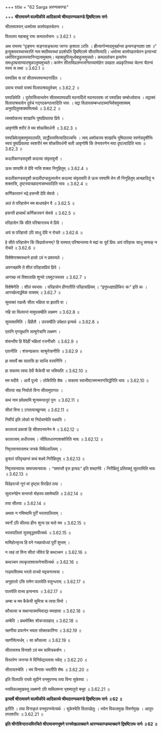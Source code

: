 +++
title = "62 Sarga अरण्यकाण्डः"

+++
**श्रीरामायणे वाल्मीकीये आदिकाव्ये श्रीमदारण्यकाण्डे द्विषष्टितमः सर्गः**

सीतामपश्यन् धर्त्मात्मा कामोपहतचेतनः ।

विललाप महाबाहू रामः कमललोचनः ॥ 3.62.1 ॥

अथ रामस्य “दृङ्मनः सङ्गसङ्कल्पा जागरः कृशाता ऽरतिः । ह्रीत्यागोन्मादमूर्च्छान्ता इत्यनङ्गदशा दश ॥” इत्युक्तावस्थास्वरतिं नाम षष्ठीमवस्थां प्रदर्शयति द्विषष्टितमे सीतामित्यादि। धर्मात्मा कामोपहतचेतन इत्याभ्यां धर्माविरुद्धकामस्यानिन्द्यत्वमुक्तम्। महाबाहुरित्यूर्ध्वबाहुत्वमुच्यते। कमललोचन इत्यनेन समधुपद्मसाम्यादश्रुकालुष्यमुच्यते। कामेन सीताविप्रलम्भजनितव्यामोहेन उपहता अप्रकृतिस्था चेतना चैतन्यं यस्य स तथा ॥ 3.62.1 ॥

पश्यन्निव स तां सीतामपश्यन्मदनार्दितः ।

उवाच राघवो वाक्यं विलापाश्रयदुर्वचम् ॥ 3.62.2 ॥

पश्यन्निवेति । पुरोवर्तित्वाभावेन सीतामपश्यन्नपि मदनार्दितो मदनपरवशः तां पश्यन्निव सम्बोध्योवाच । तद्वाक्यं विलापाश्रयत्वेन दुर्वचं गद्गदकण्ठत्वादिति भावः । यद्वा विलापसम्बन्धादस्माभिर्वक्तुमशक्यम् अनुवदितुमशक्यमित्यर्थः ॥ 3.62.2 ॥

त्वमशोकस्य शाखाभिः पुष्पप्रियतया प्रिये ।

आवृणोषि शरीरं ते मम शोकविवर्धनी ॥ 3.62.3 ॥

पश्यन्निवेत्युक्तमुपपादयति, सार्द्धैस्त्वमित्यादिपञ्चभिः । त्वम् अशोकस्य शाखाभिः पुष्पिततया स्वर्णसदृशीभिः स्वयं पुष्पप्रियतया स्वशरीरं मम शोकविवर्धनी सती आवृणोषि किं तेनावरणेन मया दृष्टत्वादिति भावः ॥ 3.62.3 ॥

कदलीकाण्डसदृशौ कदल्या संवृतावुभौ ।

ऊरू पश्यामि ते देवि नासि शक्ता निगूहितुम् ॥ 3.62.4 ॥

कदलीकाण्डसदृशौ कदलीदण्डतुल्यत्वेन कदल्या संवृतावपि ते ऊरू पश्यामि तेन तौ निगूहितुम् आच्छादितुं न शक्तासि, दृष्टस्याच्छादनासम्भवादिति भावः ॥ 3.62.4 ॥

कर्णिकारवनं भद्रे हसन्ती देवि सेवसे ।

अलं ते परिहासेन मम बाधावहेन वै ॥ 3.62.5 ॥

हसन्ती हासार्थं कर्णिकारवनं सेवसे ॥ 3.62.5 ॥

परिहासेन किं सीते परिश्रान्तस्य मे प्रिये ।

अयं स परिहासो ऽपि साधु देवि न रोचते ॥ 3.62.6 ॥

हे सीते परिहासेन किं किंप्रयोजनम्? हि यस्मात् परिश्रान्तस्य मे मह्यं सः पूर्वं प्रियः अयं परिहासः साधु सम्यक् न रोचते ॥ 3.62.6 ॥

विशेषेणाश्रमस्थाने हासो ऽयं न प्रशस्यते ।

अवगच्छामि ते शीलं परिहासप्रियं प्रिये ।

आगच्छ त्वं विशालाक्षि शून्यो ऽयमुटजस्तव ॥ 3.62.7 ॥

विशेषेणेति । शीलं स्वभावः । परिहासेन प्रीणातीति परिहासप्रियम् । “इगुपधज्ञाप्रीकिरः कः” इति कः । आगच्छेत्यर्द्धमेकं वाक्यम् ॥ 3.62.7 ॥

सुव्यक्तं राक्षसैः सीता भक्षिता वा हृतापि वा ।

नहि सा विलपन्तं मामुपसम्प्रैति लक्ष्मण ॥ 3.62.8 ॥

सुव्यक्तमिति । हिर्हेतौ । उपसम्प्रैति उपेक्षत इत्यर्थः ॥ 3.62.8 ॥

एतानि मृगयूथानि साश्रुनेत्राणि लक्ष्मण ।

शंसन्तीव हि वैदेहीं भक्षितां रजनीचरैः ॥ 3.62.9 ॥

एतानीति । शंसनप्रकारः साश्रुनेत्राणीति ॥ 3.62.9 ॥

हा ममार्ये क्व यातासि हा साध्वि वरवर्णिनि ।

हा सकामा त्वया देवी कैकेयी सा भविष्यति ॥ 3.62.10 ॥

मम मदीये । आर्ये पूज्ये । लोकैरिति शेषः । सकामा स्वाभीष्टास्मन्मरणसिद्धेरिति भावः ॥ 3.62.10 ॥

सीतया सह निर्यातो विना सीतामुपागतः ।

कथं नाम प्रवेक्ष्यामि शून्यमन्तःपुरं पुनः ॥ 3.62.11 ॥

सीतां विना ऽ ऽगतत्वाच्छून्यम् ॥ 3.62.11 ॥

निर्वीर्य इति लोको मां निर्दयश्चेति वक्ष्यति ।

कातरत्वं प्रकाशं हि सीतापनयनेन मे ॥ 3.62.12 ॥

कातरत्वम् अधीरत्वम् । जीवितधारणाशक्तेरिति भावः ॥ 3.62.12 ॥

निवृत्तवनवासश्च जनकं मिथिलाधिपम् ।

कुशलं परिपृच्छन्तं कथं शक्ष्ये निरीक्षितुम् ॥ 3.62.13 ॥

निवृत्तवनवासः समाप्तवनवासः । “समाप्तौ वृत्त इत्यदः” इति शब्दार्णवे । निरीक्षितुं प्रतिवक्तुं सुतरामिति भावः ॥ 3.62.13 ॥

विदेहराजो नूनं मां दृष्ट्वा विरहितं तया ।

सुतास्नेहेन सन्तप्तो मोहस्य वशमेष्यति ॥ 3.62.14 ॥

तया सीतया ॥ 3.62.14 ॥

अथवा न गमिष्यामि पुरीं भरतपालिताम् ।

स्वर्गो ऽपि सीतया हीनः शून्य एव मतो मम ॥ 3.62.15 ॥

भरतपालितां सुसमृद्धामपीत्यर्थः ॥ 3.62.15 ॥

मामिहोत्सृज्य हि वने गच्छायोध्यां पुरीं शुभाम् ।

न त्वहं तां विना सीतां जीवेयं हि कथञ्चन ॥ 3.62.16 ॥

कथञ्चन त्वत्कृताश्वासनेनापीत्यर्थः ॥ 3.62.16 ॥

गाढमाश्लिष्य भरतो वाच्यो मद्वचनात्त्वया ।

अनुज्ञातो ऽसि रामेण पालयेति वसुन्धराम् ॥ 3.62.17 ॥

पालयेति वाच्य इत्यन्वयः ॥ 3.62.17 ॥

अम्बा च मम कैकेयी सुमित्रा च त्वया विभो ।

कौसल्या च यथान्यायमभिवाद्या ममाज्ञया ॥ 3.62.18 ॥

अम्बेति । प्रथमोक्तिः शोकजाग्रहात् ॥ 3.62.18 ॥

रक्षणीया प्रयत्नेन भवता सोक्तकारिणा ॥ 3.62.19 ॥

रक्षणीयेत्यर्धम् । सा कौसल्या ॥ 3.62.19 ॥

सीतायाश्च विनाशो ऽयं मम चामित्रकर्शन ।

विस्तरेण जनन्या मे विनिवेद्यस्त्वया भवेत् ॥ 3.62.20 ॥

सीतायाश्चेति । मम विनाशः भवतीति शेषः ॥ 3.62.20 ॥

इति विलपति राघवे सुदीने वनमुपगम्य तया विना सुकेश्या ।

भयविकलमुखस्तु लक्ष्मणो ऽपि व्यथितमना भृशमातुरो बभूव ॥ 3.62.21 ॥

**इत्यार्षे श्रीरामायणे वाल्मीकीये आदिकाव्ये श्रीमदारण्यकाण्डे द्विषष्टितमः सर्गः ॥ 62 ॥**

इतीति । तया विनाकृतं वनमुपगम्येत्यर्थः । सुकेश्येति विलापहेतुः । भयेन विकलमुखः विवर्णमुखः । आतुरः तप्तशरीरः ॥ 3.62.21 ॥

**इति श्रीगोविन्दराजविरचिते श्रीरामायणभूषणे रत्नमेखलाख्याने आरण्यकाण्डव्याख्याने द्विषष्टितमः सर्गः ॥ 62 ॥**
